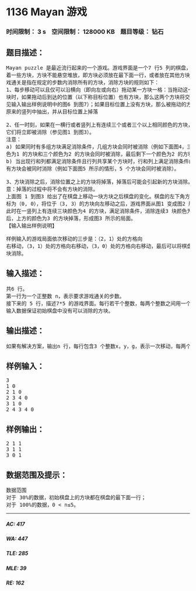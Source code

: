 # 1136 Mayan 游戏   
### 时间限制： 3 s&nbsp;&nbsp;&nbsp;&nbsp;空间限制： 128000 KB&nbsp;&nbsp;&nbsp;&nbsp;题目等级： 钻石  
## 题目描述：  

<pre>
Mayan puzzle 是最近流行起来的一个游戏。游戏界面是一个7 行5 列的棋盘，上面堆放  
着一些方块，方块不能悬空堆放，即方块必须放在最下面一行，或者放在其他方块之上。游  
戏通关是指在规定的步数内消除所有的方块，消除方块的规则如下：  
1、每步移动可以且仅可以沿横向（即向左或向右）拖动某一方块一格：当拖动这一方  
块时，如果拖动后到达的位置（以下称目标位置）也有方块，那么这两个方块将交换位置（参  
见输入输出样例说明中的图6 到图7）；如果目标位置上没有方块，那么被拖动的方块将从  
原来的竖列中抽出，并从目标位置上掉落  
  
2、任一时刻，如果在一横行或者竖列上有连续三个或者三个以上相同颜色的方块，则  
它们将立即被消除（参见图1 到图3）。  
注意：  
a) 如果同时有多组方块满足消除条件，几组方块会同时被消除（例如下面图4，三个颜  
色为1 的方块和三个颜色为2 的方块会同时被消除，最后剩下一个颜色为2 的方块）。  
b) 当出现行和列都满足消除条件且行列共享某个方块时，行和列上满足消除条件的所  
有方块会被同时消除（例如下面图5 所示的情形，5 个方块会同时被消除）。  
  
3、方块消除之后，消除位置之上的方块将掉落，掉落后可能会引起新的方块消除。注  
意：掉落的过程中将不会有方块的消除。  
上面图 1 到图3 给出了在棋盘上移动一块方块之后棋盘的变化。棋盘的左下角方块的坐  
标为（0, 0），将位于（3, 3）的方块向左移动之后，游戏界面从图1 变成图2 所示的状态，  
此时在一竖列上有连续三块颜色为4 的方块，满足消除条件，消除连续3 块颜色为4 的方块  
后，上方的颜色为3 的方块掉落，形成图3 所示的局面。  
【输入输出样例说明】  
  
样例输入的游戏局面依次移动的三步是：（2，1）处的方格向  
右移动，（3，1）处的方格向右移动，（3，0）处的方格向右移动，最后可以将棋盘上所有方  
块消除。
</pre>
  
  
## 输入描述：  

<pre>
共6 行。  
第一行为一个正整数 n，表示要求游戏通关的步数。  
接下来的 5 行，描述7*5 的游戏界面。每行若干个整数，每两个整数之间用一个空格隔开，每行以一个0 结束，自下向上表示每竖列方块的颜色编号（颜色不多于10 种，从1 开始顺序编号，相同数字表示相同颜色）。  
输入数据保证初始棋盘中没有可以消除的方块。
</pre>
  
  
## 输出描述：  

<pre>
如果有解决方案，输出n 行，每行包含3 个整数x，y，g，表示一次移动，每两个整数之间用一个空格隔开，其中（x，y）表示要移动的方块的坐标，g 表示移动的方向，1 表示向右移动，-1 表示向左移动。注意：多组解时，按照x 为第一关健字，y 为第二关健字，1优先于-1，给出一组字典序最小的解。游戏界面左下角的坐标为（0，0）。如果没有解决方案，输出一行，包含一个整数-1。
</pre>
  
  
## 样例输入：  

<pre>
3  
1 0  
2 1 0  
2 3 4 0  
3 1 0  
2 4 3 4 0
</pre>
  
  
## 样例输出：  

<pre>
2 1 1  
3 1 1  
3 0 1
</pre>
  
  
## 数据范围及提示：  

<pre>
数据范围  
对于 30%的数据，初始棋盘上的方块都在棋盘的最下面一行；  
对于 100%的数据，0 < n≤5。
</pre>
  
  
***  

##### AC: 417  
##### WA: 447  
##### TLE: 285  
##### MLE: 39  
##### RE: 162  

